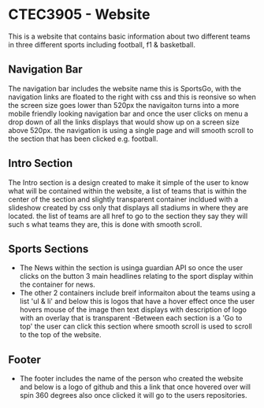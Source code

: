 # CTEC3905 - Website 
This is a website that contains basic information about two different teams in three different sports 
including football, f1 & basketball.

##  Navigation Bar
The navigation bar includes the website name this is SportsGo, with the navigation links are floated to the right with css
and this is reonsive so when the screen size goes lower than 520px the navigaiton turns into a more mobile friendly looking navigation
bar and once the user clicks on menu a drop down of all the links displays that would show up on a screen size above 520px. the navigation
is using a single page and will smooth scroll to the section that has been clicked e.g. football.


## Intro Section
The Intro section is a design created to make it simple of the user to know what will be contained within the website, a list of teams
that is within the center of the section and slightly transparent container incldued with a slideshow created by css only that displays all 
stadiums in where they are located. the list of teams are all href to go to the section they say they will such s what teams they are, 
this is done with smooth scroll.

## Sports Sections
- The News within the section is usinga  guardian API so once the user clicks on the button 3 main headlines relating to the sport display within
the container for news.
- The other 2 containers include breif informaiton about the teams using a list 'ul & li' and below this is logos that have a hover effect once
the user hovers mouse of the image then text displays with description of logo with an overlay that is transparent
-Between each section is a 'Go to top' the user can click this section where smooth scroll is used to scroll to the top of the website.

## Footer
- The footer includes the name of the person who created the website and below is a logo of github and this a link that once hovered over will spin 360 degrees
also once clicked it will go to the users repositories.